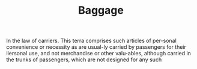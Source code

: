 ---
title: Baggage
letter: B
permalink: "/definitions/bld-baggage.html"
body: In the law of carriers. This terra comprises such articles of per-sonal convenience
  or necessity as are usual-ly carried by passengers for their iiersonal use, and
  not merchandise or other valu-ables, although carried in the trunks of passengers,
  which are not designed for any such
published_at: '2018-07-07'
source: Black's Law Dictionary 2nd Ed (1910)
layout: post
---